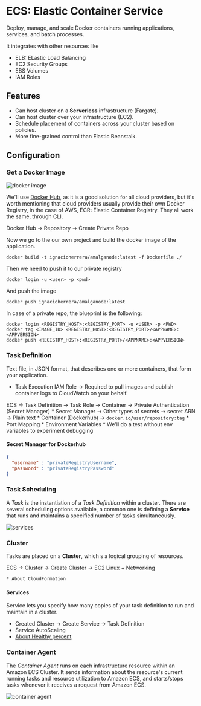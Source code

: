 # ECS: Elastic Container Service

Deploy, manage, and scale Docker containers running applications, services, and batch processes.

It integrates with other resources like

* ELB: ELastic Load Balancing
* EC2 Security Groups
* EBS Volumes
* IAM Roles

## Features

* Can host cluster on a __Serverless__ infrastructure (Fargate).
* Can host cluster over your infrastructure (EC2).
* Schedule placement of containers across your cluster based on policies.
* More fine-grained control than Elastic Beanstalk.

## Configuration

### Get a Docker Image

![docker image](https://docs.aws.amazon.com/AmazonECS/latest/developerguide/images/overview-containers.png)

We'll use [Docker Hub](https://hub.docker.com/_/registry), as it is a good solution for all cloud providers, but it's worth mentioning that cloud providers usually provide their own Docker Registry, in the case of AWS, ECR: Elastic Container Registry. They all work the same, through CLI.

Docker Hub -> Repository -> Create Private Repo

Now we go to the our own project and build the docker image of the application.

```
docker build -t ignacioherrera/amalganode:latest -f Dockerfile ./
```

Then we need to push it to our private registry
 
```
docker login -u <user> -p <pwd>
```

And push the image

```
docker push ignacioherrera/amalganode:latest
```

In case of a private repo, the blueprint is the following:

```
docker login <REGISTRY_HOST>:<REGISTRY_PORT> -u <USER> -p <PWD>
docker tag <IMAGE_ID> <REGISTRY_HOST>:<REGISTRY_PORT>/<APPNAME>:<APPVERSION>
docker push <REGISTRY_HOST>:<REGISTRY_PORT>/<APPNAME>:<APPVERSION>
```

### Task Definition

Text file, in JSON format, that describes one or more containers, that form your application.

* Task Execution IAM Role -> Required to pull images and publish container logs to CloudWatch on your behalf.

ECS -> Task Definition -> Task Role -> Container -> Private Authentication (Secret Manager)
	* Secret Manager -> Other types of secrets -> secret ARN -> Plain text
	* Container (Dockerhub) -> `docker.io/user/repository:tag`
	* Port Mapping
	* Environment Variables
		* We'll do a test without env variables to experiment debugging

#### Secret Manager for Dockerhub

```json
{
  "username" : "privateRegistryUsername",
  "password" : "privateRegistryPassword"
}
```

### Task Scheduling

A _Task_ is the instantiation of a _Task Definition_ within a cluster. There are several scheduling options available, a common one is defining a __Service__ that runs and maintains a specified number of tasks simultaneously.

![services](https://docs.aws.amazon.com/AmazonECS/latest/developerguide/images/overview-service-fargate.png)

### Cluster

Tasks are placed on a __Cluster__, which s a logical grouping of resources.

ECS -> Cluster -> Create Cluster -> EC2 Linux + Networking

	* About CloudFormation

#### Services

Service lets you specify how many copies of your task definition to run and maintain in a cluster.

* Created Cluster -> Create Service -> Task Definition
* Service AutoScaling
* [About Healthy percent](https://stackoverflow.com/a/40741816)


### Container Agent

The _Container Agent_ runs on each infrastructure resource within an Amazon ECS Cluster. It sends information about the resource's current running tasks and resource utilization to Amazon ECS, and starts/stops tasks whenever it receives a request from Amazon ECS.

![container agent](https://docs.aws.amazon.com/AmazonECS/latest/developerguide/images/overview-containeragent-fargate.png)

